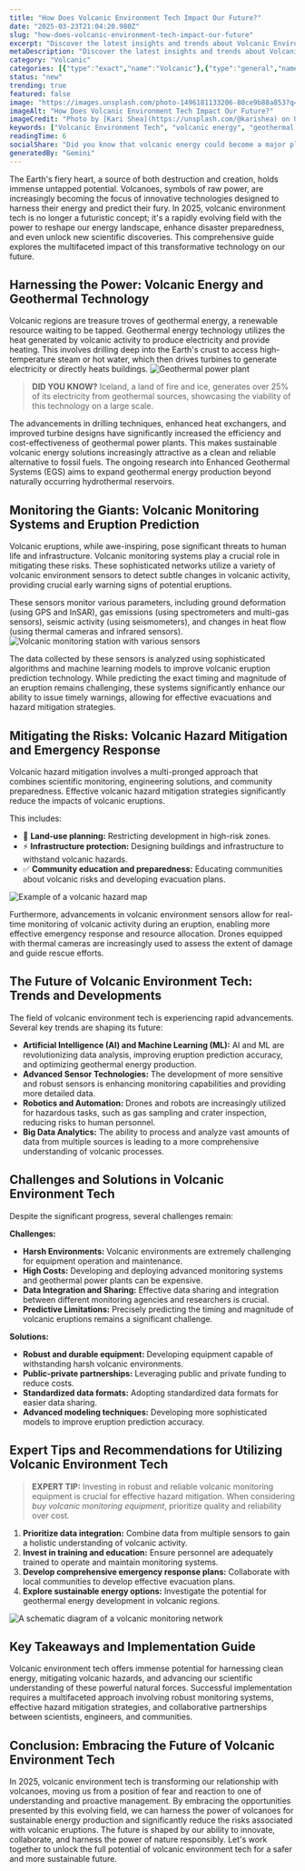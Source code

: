 ```yaml
---
title: "How Does Volcanic Environment Tech Impact Our Future?"
date: "2025-03-23T21:04:20.980Z"
slug: "how-does-volcanic-environment-tech-impact-our-future"
excerpt: "Discover the latest insights and trends about Volcanic Environment Tech. This comprehensive guide covers everything you need to know about Volcanic Environment Tech in 2025."
metaDescription: "Discover the latest insights and trends about Volcanic Environment Tech. This comprehensive guide covers everything you need to know about Volcanic Environ..."
category: "Volcanic"
categories: [{"type":"exact","name":"Volcanic"},{"type":"general","name":"Environmental Science"},{"type":"medium","name":"Hazard Monitoring"},{"type":"specific","name":"Sensor Networks"},{"type":"niche","name":"Gas Detection"}]
status: "new"
trending: true
featured: false
image: "https://images.unsplash.com/photo-1496181133206-80ce9b88a853?q=85&w=1200&fit=max&fm=webp&auto=compress"
imageAlt: "How Does Volcanic Environment Tech Impact Our Future?"
imageCredit: "Photo by [Kari Shea](https://unsplash.com/@karishea) on Unsplash"
keywords: ["Volcanic Environment Tech", "volcanic energy", "geothermal energy technology", "volcanic monitoring systems", "volcanic hazard mitigation", "volcanic environment sensors", "sustainable volcanic energy solutions", "buy volcanic monitoring equipment", "volcanic eruption prediction technology", "geothermal power plant construction"]
readingTime: 6
socialShare: "Did you know that volcanic energy could become a major player in our global energy mix?  Harnessing the Earth's inner heat is not just science fiction; it's the future of sustainable power."
generatedBy: "Gemini"
---
```




The Earth's fiery heart, a source of both destruction and creation, holds immense untapped potential.  Volcanoes, symbols of raw power, are increasingly becoming the focus of innovative technologies designed to harness their energy and predict their fury. In 2025, volcanic environment tech is no longer a futuristic concept; it's a rapidly evolving field with the power to reshape our energy landscape, enhance disaster preparedness, and even unlock new scientific discoveries. This comprehensive guide explores the multifaceted impact of this transformative technology on our future.

## Harnessing the Power: Volcanic Energy and Geothermal Technology

Volcanic regions are treasure troves of geothermal energy, a renewable resource waiting to be tapped. Geothermal energy technology utilizes the heat generated by volcanic activity to produce electricity and provide heating.  This involves drilling deep into the Earth's crust to access high-temperature steam or hot water, which then drives turbines to generate electricity or directly heats buildings. ![Geothermal power plant](https://images.unsplash.com/photo-1531297484001-80022131f5a1?q=85&w=1200&fit=max&fm=webp&auto=compress)

> **DID YOU KNOW?** Iceland, a land of fire and ice, generates over 25% of its electricity from geothermal sources, showcasing the viability of this technology on a large scale.

The advancements in drilling techniques, enhanced heat exchangers, and improved turbine designs have significantly increased the efficiency and cost-effectiveness of geothermal power plants.  This makes sustainable volcanic energy solutions increasingly attractive as a clean and reliable alternative to fossil fuels.  The ongoing research into Enhanced Geothermal Systems (EGS) aims to expand geothermal energy production beyond naturally occurring hydrothermal reservoirs.

## Monitoring the Giants: Volcanic Monitoring Systems and Eruption Prediction

Volcanic eruptions, while awe-inspiring, pose significant threats to human life and infrastructure.  Volcanic monitoring systems play a crucial role in mitigating these risks.  These sophisticated networks utilize a variety of volcanic environment sensors to detect subtle changes in volcanic activity, providing crucial early warning signs of potential eruptions.

These sensors monitor various parameters, including ground deformation (using GPS and InSAR), gas emissions (using spectrometers and multi-gas sensors), seismic activity (using seismometers), and changes in heat flow (using thermal cameras and infrared sensors). ![Volcanic monitoring station with various sensors](https://images.unsplash.com/photo-1526374965328-7f61d4dc18c5?q=85&w=1200&fit=max&fm=webp&auto=compress)

The data collected by these sensors is analyzed using sophisticated algorithms and machine learning models to improve volcanic eruption prediction technology.  While predicting the exact timing and magnitude of an eruption remains challenging, these systems significantly enhance our ability to issue timely warnings, allowing for effective evacuations and hazard mitigation strategies.

## Mitigating the Risks: Volcanic Hazard Mitigation and Emergency Response

Volcanic hazard mitigation involves a multi-pronged approach that combines scientific monitoring, engineering solutions, and community preparedness.  Effective volcanic hazard mitigation strategies significantly reduce the impacts of volcanic eruptions.

This includes:

* 🔑 **Land-use planning:** Restricting development in high-risk zones.
* ⚡ **Infrastructure protection:** Designing buildings and infrastructure to withstand volcanic hazards.
* ✅ **Community education and preparedness:** Educating communities about volcanic risks and developing evacuation plans.

![Example of a volcanic hazard map](https://images.unsplash.com/photo-1487017159836-4e23ece2e4cf?q=85&w=1200&fit=max&fm=webp&auto=compress)

Furthermore, advancements in volcanic environment sensors allow for real-time monitoring of volcanic activity during an eruption, enabling more effective emergency response and resource allocation.  Drones equipped with thermal cameras are increasingly used to assess the extent of damage and guide rescue efforts.

## The Future of Volcanic Environment Tech: Trends and Developments

The field of volcanic environment tech is experiencing rapid advancements.  Several key trends are shaping its future:

* **Artificial Intelligence (AI) and Machine Learning (ML):**  AI and ML are revolutionizing data analysis, improving eruption prediction accuracy, and optimizing geothermal energy production.
* **Advanced Sensor Technologies:**  The development of more sensitive and robust sensors is enhancing monitoring capabilities and providing more detailed data.
* **Robotics and Automation:**  Drones and robots are increasingly utilized for hazardous tasks, such as gas sampling and crater inspection, reducing risks to human personnel.
* **Big Data Analytics:**  The ability to process and analyze vast amounts of data from multiple sources is leading to a more comprehensive understanding of volcanic processes.

##  Challenges and Solutions in Volcanic Environment Tech

Despite the significant progress, several challenges remain:

**Challenges:**

* **Harsh Environments:**  Volcanic environments are extremely challenging for equipment operation and maintenance.
* **High Costs:**  Developing and deploying advanced monitoring systems and geothermal power plants can be expensive.
* **Data Integration and Sharing:**  Effective data sharing and integration between different monitoring agencies and researchers is crucial.
* **Predictive Limitations:**  Precisely predicting the timing and magnitude of volcanic eruptions remains a significant challenge.

**Solutions:**

* **Robust and durable equipment:**  Developing equipment capable of withstanding harsh volcanic environments.
* **Public-private partnerships:**  Leveraging public and private funding to reduce costs.
* **Standardized data formats:**  Adopting standardized data formats for easier data sharing.
* **Advanced modeling techniques:**  Developing more sophisticated models to improve eruption prediction accuracy.

## Expert Tips and Recommendations for Utilizing Volcanic Environment Tech

> **EXPERT TIP:** Investing in robust and reliable volcanic monitoring equipment is crucial for effective hazard mitigation.  When considering *buy volcanic monitoring equipment*, prioritize quality and reliability over cost.

1.  **Prioritize data integration:**  Combine data from multiple sensors to gain a holistic understanding of volcanic activity.
2.  **Invest in training and education:**  Ensure personnel are adequately trained to operate and maintain monitoring systems.
3.  **Develop comprehensive emergency response plans:**  Collaborate with local communities to develop effective evacuation plans.
4.  **Explore sustainable energy options:**  Investigate the potential for geothermal energy development in volcanic regions.

![A schematic diagram of a volcanic monitoring network](https://images.unsplash.com/photo-1486475554424-2fa50cd59f18?q=85&w=1200&fit=max&fm=webp&auto=compress)

## Key Takeaways and Implementation Guide

Volcanic environment tech offers immense potential for harnessing clean energy, mitigating volcanic hazards, and advancing our scientific understanding of these powerful natural forces.  Successful implementation requires a multifaceted approach involving robust monitoring systems, effective hazard mitigation strategies, and collaborative partnerships between scientists, engineers, and communities.

## Conclusion: Embracing the Future of Volcanic Environment Tech

In 2025, volcanic environment tech is transforming our relationship with volcanoes, moving us from a position of fear and reaction to one of understanding and proactive management.  By embracing the opportunities presented by this evolving field, we can harness the power of volcanoes for sustainable energy production and significantly reduce the risks associated with volcanic eruptions.  The future is shaped by our ability to innovate, collaborate, and harness the power of nature responsibly.  Let's work together to unlock the full potential of volcanic environment tech for a safer and more sustainable future.

